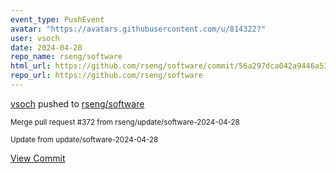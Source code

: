 ```yaml
---
event_type: PushEvent
avatar: "https://avatars.githubusercontent.com/u/814322?"
user: vsoch
date: 2024-04-28
repo_name: rseng/software
html_url: https://github.com/rseng/software/commit/56a297dca042a9446a53875ac617c07a2fcc643b
repo_url: https://github.com/rseng/software
---
```


<a href='https://github.com/vsoch' target='_blank'>vsoch</a> pushed to <a href='https://github.com/rseng/software' target='_blank'>rseng/software</a>

<small>Merge pull request #372 from rseng/update/software-2024-04-28

Update from update/software-2024-04-28</small>

<a href='https://github.com/rseng/software/commit/56a297dca042a9446a53875ac617c07a2fcc643b' target='_blank'>View Commit</a>